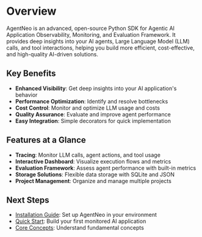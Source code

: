 # Overview

AgentNeo is an advanced, open-source Python SDK for Agentic AI Application Observability, Monitoring, and Evaluation Framework. It provides deep insights into your AI agents, Large Language Model (LLM) calls, and tool interactions, helping you build more efficient, cost-effective, and high-quality AI-driven solutions.

## Key Benefits

- **Enhanced Visibility**: Get deep insights into your AI application's behavior
- **Performance Optimization**: Identify and resolve bottlenecks
- **Cost Control**: Monitor and optimize LLM usage and costs
- **Quality Assurance**: Evaluate and improve agent performance
- **Easy Integration**: Simple decorators for quick implementation

## Features at a Glance

- **Tracing**: Monitor LLM calls, agent actions, and tool usage
- **Interactive Dashboard**: Visualize execution flows and metrics
- **Evaluation Framework**: Assess agent performance with built-in metrics
- **Storage Solutions**: Flexible data storage with SQLite and JSON
- **Project Management**: Organize and manage multiple projects

## Next Steps

- [Installation Guide](installation.md): Set up AgentNeo in your environment
- [Quick Start](quick-start.md): Build your first monitored AI application
- [Core Concepts](../core-concepts/key-features.md): Understand fundamental concepts